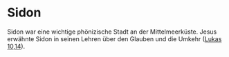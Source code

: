 # Sidon
Sidon war eine wichtige phönizische Stadt an der Mittelmeerküste. Jesus erwähnte Sidon in seinen Lehren über den Glauben und die Umkehr ([Lukas 10,14](https://www.bibleserver.com/LUT/Lukas10%2C14)).